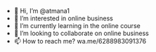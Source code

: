 - 👋 Hi, I’m @atmana1
- 👀 I’m interested in online business 
- 🌱 I’m currently learning in the online course 
- 💞️ I’m looking to collaborate on online business
- 📫 How to reach me? wa.me/6288983091376

<!---
atmana1/atmana1 is a ✨ special ✨ repository because its `README.md` (this file) appears on your GitHub profile.
You can click the Preview link to take a look at your changes.
--->
